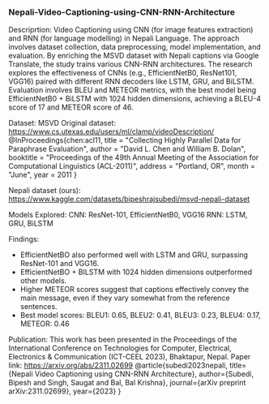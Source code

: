 ### Nepali-Video-Captioning-using-CNN-RNN-Architecture
Descriprtion: Video Captioning using CNN (for image features extraction) and RNN (for language modelling) in Nepali Language. 
The approach involves dataset collection, data preprocessing,
model implementation, and evaluation. By enriching the MSVD
dataset with Nepali captions via Google Translate, the study
trains various CNN-RNN architectures. The research explores the
effectiveness of CNNs (e.g., EfficientNetB0, ResNet101, VGG16)
paired with different RNN decoders like LSTM, GRU, and
BiLSTM. Evaluation involves BLEU and METEOR metrics, with
the best model being EfficientNetB0 + BiLSTM with 1024 hidden
dimensions, achieving a BLEU-4 score of 17 and METEOR score
of 46.

Dataset: MSVD
Original dataset: https://www.cs.utexas.edu/users/ml/clamp/videoDescription/
@InProceedings{chen:acl11,
  title = "Collecting Highly Parallel Data for Paraphrase Evaluation",
  author = "David L. Chen and William B. Dolan",
  booktitle = "Proceedings of the 49th Annual Meeting of the Association for Computational Linguistics (ACL-2011)",
  address = "Portland, OR",
  month = "June",
  year = 2011
}

Nepali dataset (ours): https://www.kaggle.com/datasets/bipeshrajsubedi/msvd-nepali-dataset 

Models Explored:
CNN: ResNet-101, EfficientNetB0, VGG16
RNN: LSTM, GRU, BiLSTM

Findings:
- EfficientNetBO also performed well with LSTM and GRU, surpassing ResNet-101 and VGG16.
- EfficientNetBO + BILSTM with 1024 hidden dimensions outperformed other models.
- Higher METEOR scores suggest that captions effectively convey the main message, even if they vary somewhat from the reference sentences.
- Best model scores: BLEU1: 0.65, BLEU2: 0.41, BLEU3: 0.23, BLEU4: 0.17, METEOR: 0.46

Publication:
This work has been presented in the Proceedings of the International Conference on Technologies for Computer, Electrical, Electronics & Communication (ICT-CEEL 2023), Bhaktapur, Nepal.
Paper link: https://arxiv.org/abs/2311.02699
@article{subedi2023nepali,
  title={Nepali Video Captioning using CNN-RNN Architecture},
  author={Subedi, Bipesh and Singh, Saugat and Bal, Bal Krishna},
  journal={arXiv preprint arXiv:2311.02699},
  year={2023}
}
